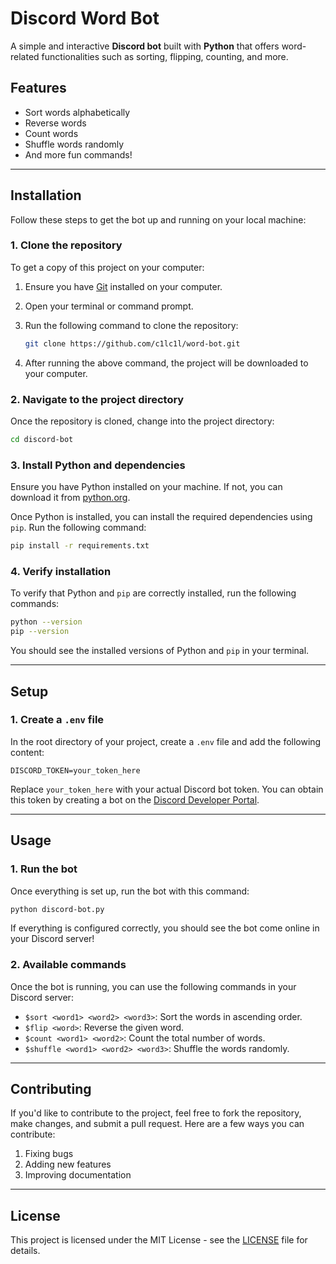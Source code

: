 # Discord Word Bot

A simple and interactive **Discord bot** built with **Python** that offers word-related functionalities such as sorting, flipping, counting, and more.

## Features

- Sort words alphabetically
- Reverse words
- Count words
- Shuffle words randomly
- And more fun commands!

---

## Installation

Follow these steps to get the bot up and running on your local machine:

### 1. Clone the repository

To get a copy of this project on your computer:

1. Ensure you have [Git](https://git-scm.com/downloads) installed on your computer.

2. Open your terminal or command prompt.

3. Run the following command to clone the repository:

    ```bash
    git clone https://github.com/c1lc1l/word-bot.git
    ```

4. After running the above command, the project will be downloaded to your computer.

### 2. Navigate to the project directory

Once the repository is cloned, change into the project directory:

```bash
cd discord-bot
```

### 3. Install Python and dependencies

Ensure you have Python installed on your machine. If not, you can download it from [python.org](https://www.python.org/downloads/).

Once Python is installed, you can install the required dependencies using `pip`. Run the following command:

```bash
pip install -r requirements.txt
```

### 4. Verify installation

To verify that Python and `pip` are correctly installed, run the following commands:

```bash
python --version
pip --version
```

You should see the installed versions of Python and `pip` in your terminal.

---

## Setup

### 1. Create a `.env` file

In the root directory of your project, create a `.env` file and add the following content:

```plaintext
DISCORD_TOKEN=your_token_here
```

Replace `your_token_here` with your actual Discord bot token. You can obtain this token by creating a bot on the [Discord Developer Portal](https://discord.com/developers/applications).

---

## Usage

### 1. Run the bot

Once everything is set up, run the bot with this command:

```bash
python discord-bot.py
```

If everything is configured correctly, you should see the bot come online in your Discord server!

### 2. Available commands

Once the bot is running, you can use the following commands in your Discord server:

- `$sort <word1> <word2> <word3>`: Sort the words in ascending order.
- `$flip <word>`: Reverse the given word.
- `$count <word1> <word2>`: Count the total number of words.
- `$shuffle <word1> <word2> <word3>`: Shuffle the words randomly.

---

## Contributing

If you'd like to contribute to the project, feel free to fork the repository, make changes, and submit a pull request. Here are a few ways you can contribute:

1. Fixing bugs
2. Adding new features
3. Improving documentation

---

## License

This project is licensed under the MIT License - see the [LICENSE](LICENSE) file for details.
